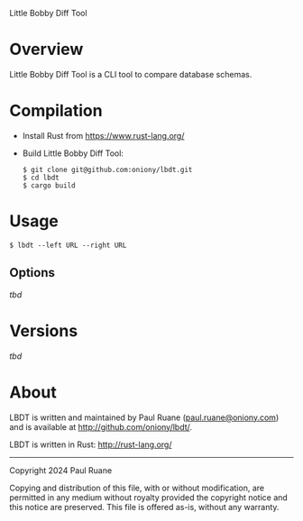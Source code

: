 Little Bobby Diff Tool

# Overview

Little Bobby Diff Tool is a CLI tool to compare database schemas.

# Compilation

* Install Rust from <https://www.rust-lang.org/>
* Build Little Bobby Diff Tool:

      $ git clone git@github.com:oniony/lbdt.git
      $ cd lbdt
      $ cargo build
    
# Usage

    $ lbdt --left URL --right URL

## Options

_tbd_

# Versions

_tbd_

# About

LBDT is written and maintained by Paul Ruane (<paul.ruane@oniony.com>) and is available at <http://github.com/oniony/lbdt/>.

LBDT is written in Rust: <http://rust-lang.org/>

- - -

Copyright 2024 Paul Ruane

Copying and distribution of this file, with or without modification,
are permitted in any medium without royalty provided the copyright
notice and this notice are preserved.  This file is offered as-is,
without any warranty.
